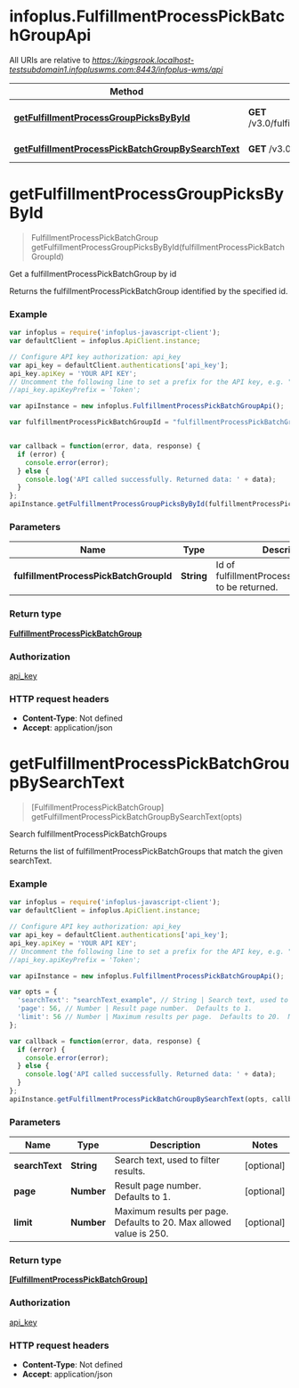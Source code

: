 # infoplus.FulfillmentProcessPickBatchGroupApi

All URIs are relative to *https://kingsrook.localhost-testsubdomain1.infopluswms.com:8443/infoplus-wms/api*

Method | HTTP request | Description
------------- | ------------- | -------------
[**getFulfillmentProcessGroupPicksByById**](FulfillmentProcessPickBatchGroupApi.md#getFulfillmentProcessGroupPicksByById) | **GET** /v3.0/fulfillmentProcessPickBatchGroup/{fulfillmentProcessPickBatchGroupId} | Get a fulfillmentProcessPickBatchGroup by id
[**getFulfillmentProcessPickBatchGroupBySearchText**](FulfillmentProcessPickBatchGroupApi.md#getFulfillmentProcessPickBatchGroupBySearchText) | **GET** /v3.0/fulfillmentProcessPickBatchGroup/search | Search fulfillmentProcessPickBatchGroups


<a name="getFulfillmentProcessGroupPicksByById"></a>
# **getFulfillmentProcessGroupPicksByById**
> FulfillmentProcessPickBatchGroup getFulfillmentProcessGroupPicksByById(fulfillmentProcessPickBatchGroupId)

Get a fulfillmentProcessPickBatchGroup by id

Returns the fulfillmentProcessPickBatchGroup identified by the specified id.

### Example
```javascript
var infoplus = require('infoplus-javascript-client');
var defaultClient = infoplus.ApiClient.instance;

// Configure API key authorization: api_key
var api_key = defaultClient.authentications['api_key'];
api_key.apiKey = 'YOUR API KEY';
// Uncomment the following line to set a prefix for the API key, e.g. "Token" (defaults to null)
//api_key.apiKeyPrefix = 'Token';

var apiInstance = new infoplus.FulfillmentProcessPickBatchGroupApi();

var fulfillmentProcessPickBatchGroupId = "fulfillmentProcessPickBatchGroupId_example"; // String | Id of fulfillmentProcessPickBatchGroup to be returned.


var callback = function(error, data, response) {
  if (error) {
    console.error(error);
  } else {
    console.log('API called successfully. Returned data: ' + data);
  }
};
apiInstance.getFulfillmentProcessGroupPicksByById(fulfillmentProcessPickBatchGroupId, callback);
```

### Parameters

Name | Type | Description  | Notes
------------- | ------------- | ------------- | -------------
 **fulfillmentProcessPickBatchGroupId** | **String**| Id of fulfillmentProcessPickBatchGroup to be returned. | 

### Return type

[**FulfillmentProcessPickBatchGroup**](FulfillmentProcessPickBatchGroup.md)

### Authorization

[api_key](../README.md#api_key)

### HTTP request headers

 - **Content-Type**: Not defined
 - **Accept**: application/json

<a name="getFulfillmentProcessPickBatchGroupBySearchText"></a>
# **getFulfillmentProcessPickBatchGroupBySearchText**
> [FulfillmentProcessPickBatchGroup] getFulfillmentProcessPickBatchGroupBySearchText(opts)

Search fulfillmentProcessPickBatchGroups

Returns the list of fulfillmentProcessPickBatchGroups that match the given searchText.

### Example
```javascript
var infoplus = require('infoplus-javascript-client');
var defaultClient = infoplus.ApiClient.instance;

// Configure API key authorization: api_key
var api_key = defaultClient.authentications['api_key'];
api_key.apiKey = 'YOUR API KEY';
// Uncomment the following line to set a prefix for the API key, e.g. "Token" (defaults to null)
//api_key.apiKeyPrefix = 'Token';

var apiInstance = new infoplus.FulfillmentProcessPickBatchGroupApi();

var opts = { 
  'searchText': "searchText_example", // String | Search text, used to filter results.
  'page': 56, // Number | Result page number.  Defaults to 1.
  'limit': 56 // Number | Maximum results per page.  Defaults to 20.  Max allowed value is 250.
};

var callback = function(error, data, response) {
  if (error) {
    console.error(error);
  } else {
    console.log('API called successfully. Returned data: ' + data);
  }
};
apiInstance.getFulfillmentProcessPickBatchGroupBySearchText(opts, callback);
```

### Parameters

Name | Type | Description  | Notes
------------- | ------------- | ------------- | -------------
 **searchText** | **String**| Search text, used to filter results. | [optional] 
 **page** | **Number**| Result page number.  Defaults to 1. | [optional] 
 **limit** | **Number**| Maximum results per page.  Defaults to 20.  Max allowed value is 250. | [optional] 

### Return type

[**[FulfillmentProcessPickBatchGroup]**](FulfillmentProcessPickBatchGroup.md)

### Authorization

[api_key](../README.md#api_key)

### HTTP request headers

 - **Content-Type**: Not defined
 - **Accept**: application/json

